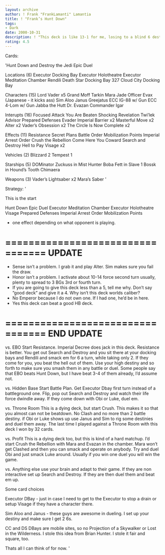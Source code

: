 ```yaml
---
layout: archive
author: ! Frank "FrankLamanti" Lamantia
title: ! "Frank’s Hunt Down"
tags:
- Dark
date: 2000-10-31
description: ! "This deck is like 13-1 for me, losing to a blind 6 destiny draw for battle destiny."
rating: 4.5
---
```

Cards: 

'Hunt Down and Destroy the Jedi
Epic Duel

Locations (6)
Executor Docking Bay
Executor Holotheatre
Executor Meditation Chamber
Rendili
Death Star Docking Bay 327
Cloud City Docking Bay

Characters (15)
Lord Vader x5
Grand Moff Tarkin
Mara Jade
Officer Evax (Japanese - it kicks ass)
Sim Aloo
Janus Greejatus
ECC IG-88 w/ Gun
ECC 4-Lom w/ Gun
Jabba the Hutt
Dr. Evazan
Commander Igar

Interupts (16)
Focused Attack
You Are Beaten
Shocking Revelation
Twi’lek Advisor
Prepared Defenses
Evader
Imperial Barrier x2
Masterful Move x2
Alter x2
Vader’s Obsession x2
The Circle Is Now Complete x2

Effects (11)
Resistance
Secret Plans
Battle Order
Mobilization Points
Imperial Arrest Order
Crush the Rebellion
Come Here You Coward
Search and Destroy
Hell to Pay
Visage x2

Vehicles (2)
Blizzard 2
Tempest 1

Starships (5)
DOMinator
Zuckuss in Mist Hunter
Boba Fett in Slave 1
Bossk in Hound’s Tooth
Chimaera

Weapons (3)
Vader’s Lightsaber x2
Mara’s Saber '

Strategy: '

This is the start

Hunt Down
Epic Duel
Executor Meditation Chamber
Executor Holotheatre
Visage
Prepared Defenses
Imperial Arrest Order
Mobilization Points
* one effect depending on what opponent is playing.

=================================
UPDATE
=================================

- Sense isn’t a problem.	I grab it and play Alter.  Sim makes sure you fail the draw.
- Honor isn’t a problem.	I activate about 10-14 force second turn usually, plenty to spread to 3 BGs 3rd or fourth turn.
- If you are going to give this deck less than a 5, tell me why.  Don’t say ”good deck” and give it a 4.  Why isn’t this deck worlds caliber?
- No Emperor because I do not own one.	If I had one, he’d be in here.
- Yes this deck can beat a good HB deck.

=================================
END UPDATE
=================================

vs. EBO  Start Resistance.  Imperial Decree does jack in this deck.  Resistance is better.  You get out Search and Destroy and you sit there at your docking bays and Rendili and smack em for 6 a turn, while taking only 2.	If they come for you, you beat the hell out of them.  Use your high destiny and so forth to make sure you smash them in any battle or duel.  Some people say that EBO beats Hunt Down, but I have beat 3-4 of them already, I’d assume not.

vs. Hidden Base  Start Battle Plan.  Get Executor Dbay first turn instead of a battleground one.  Flip, pop out Search and Destroy and watch their life force dwindle away.  If they come down with Obi or Luke, duel em.

vs. Throne Room  This is a dying deck, but start Crush.  This makes it so that you almost can not be beatdown.  No Clash and no more than 2 battle destiny.  if Obi or Luke shows up use Janus and Sim to rig some destinies and duel them away.  The last time I played against a Throne Room with this deck I won by 32 cards.

vs. Profit  This is a dying deck too, but this is kind of a hard matchup.  I’d start Crush the Rebellion with Mara and Evazan in the chamber.  Mara won’t get Clashed and then you can smack and operate on anybody.  Try and duel Obi and just smack Luke around.  Usually if you win one duel you will win the game.

vs. Anything else  use your brain and adapt to their game.  If they are non interactive set up Search and Destroy.  If they are then duel them and beat em up.

Some card choices 

Executor DBay - just in case I need to get to the Executor to stop a drain or setup Visage if they have a character there.

Sim Aloo and Janus - these guys are awesome in dueling.  I set up your destiny and make sure I get 2 6s.

CC and DS DBays are mobile sites, so no Projection of a Skywalker or Lost in the Wilderness.  I stole this idea from Brian Hunter.  I stole it fair and square, too.


Thats all I can think of for now.    '